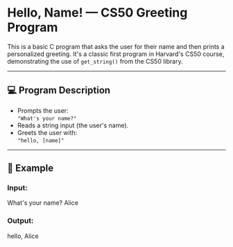 # Hello, Name! — CS50 Greeting Program

This is a basic C program that asks the user for their name and then prints a personalized greeting. It's a classic first program in Harvard's CS50 course, demonstrating the use of `get_string()` from the CS50 library.

---

## 💻 Program Description

- Prompts the user:  
  `"What's your name?"`
- Reads a string input (the user's name).
- Greets the user with:  
  `"hello, [name]"`

---

## 🧪 Example

### Input:
What's your name? Alice

### Output:
hello, Alice
